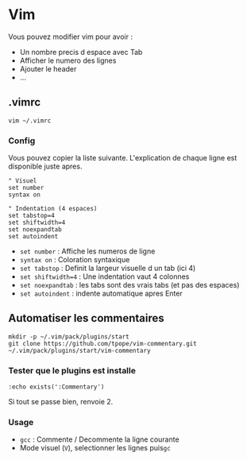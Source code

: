 # Vim

Vous pouvez modifier vim pour avoir :
- Un nombre precis d espace avec Tab
- Afficher le numero des lignes
- Ajouter le header
- ...

## .vimrc

```shell
vim ~/.vimrc
```

### Config

Vous pouvez copier la liste suivante. L'explication de chaque ligne est disponible juste apres.

```vim
" Visuel
set number
syntax on

" Indentation (4 espaces)
set tabstop=4
set shiftwidth=4
set noexpandtab
set autoindent
```

- `set number` : Affiche les numeros de ligne
- `syntax on` : Coloration syntaxique
- `set tabstop` : Definit la largeur visuelle d un tab (ici 4)
- `set shiftwidth=4` : Une indentation vaut 4 colonnes
- `set noexpandtab` : les tabs sont des vrais tabs (et pas des espaces)
- `set autoindent` : indente automatique apres Enter


## Automatiser les commentaires

```shell
mkdir -p ~/.vim/pack/plugins/start
git clone https://github.com/tpope/vim-commentary.git ~/.vim/pack/plugins/start/vim-commentary
```

### Tester que le plugins est installe

```vim
:echo exists(':Commentary')
```

Si tout se passe bien, renvoie 2.

### Usage

- `gcc` : Commente / Decommente la ligne courante
- Mode visuel (`V`), selectionner les lignes puis`gc`